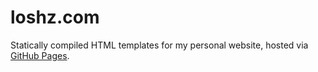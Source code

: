 # loshz.com
Statically compiled HTML templates for my personal website, hosted via [GitHub Pages](https://pages.github.com/).
